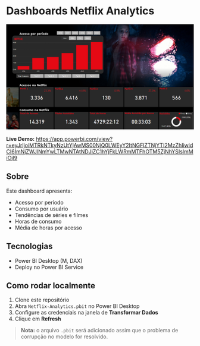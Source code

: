 # Dashboards Netflix Analytics

![Print do Dashboard](docs/netflix-analytics.png)

**Live Demo:** https://app.powerbi.com/view?r=eyJrIjoiMTRkNTkyNzUtYjAwMS00NjQ0LWEyY2ItNGFlZTNjYTI2MzZhIiwidCI6ImNjZWJlNmYwLTMwNTAtNDJiZC1hYjFkLWRmMTFhOTM5ZjNhYSIsImMiOjl9

## Sobre
Este dashboard apresenta:
- Acesso por período
- Consumo por usuário
- Tendências de séries e filmes
- Horas de consumo
- Média de horas por acesso

## Tecnologias
- Power BI Desktop (M, DAX)
- Deploy no Power BI Service

## Como rodar localmente
1. Clone este repositório  
2. Abra `Netflix-Analytics.pbit` no Power BI Desktop  
3. Configure as credenciais na janela de **Transformar Dados**  
4. Clique em **Refresh**

> **Nota:** o arquivo `.pbit` será adicionado assim que o problema de corrupção no modelo for resolvido.
